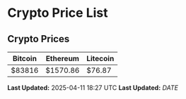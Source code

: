 # Crypto Price List

## Crypto Prices
| Bitcoin | Ethereum | Litecoin |
| ------- | -------- | -------- |
| $83816 | $1570.86 | $76.87 |
**Last Updated:** 2025-04-11 18:27 UTC
**Last Updated:** $DATE$
